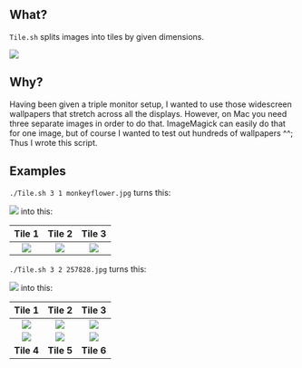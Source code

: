 ## What?
`Tile.sh` splits images into tiles by given dimensions.

![](http://i.imgur.com/oGNlLsX.png)

## Why?
Having been given a triple monitor setup, I wanted to use those widescreen wallpapers that stretch across all the displays. However, on Mac you need three separate images in order to do that. ImageMagick can easily do that for one image, but of course I wanted to test out hundreds of wallpapers ^^;  
Thus I wrote this script.

## Examples

`./Tile.sh 3 1 monkeyflower.jpg` turns this:

![](http://i.imgur.com/9Hwm2i1.jpg)
into this:

Tile 1                                 |  Tile 2                               |  Tile 3
:-------------------------------------:|:-------------------------------------:|:-------------------------------------:
![](http://i.imgur.com/bN0EcDA.jpg)    |  ![](http://i.imgur.com/PgtoBDi.jpg)  |  ![](http://i.imgur.com/bNtA4MF.jpg)

`./Tile.sh 3 2 257828.jpg` turns this:

![](http://i.imgur.com/mCGRuRr.jpg)
into this:

Tile 1                                 |  Tile 2                               |  Tile 3
:-------------------------------------:|:-------------------------------------:|:-------------------------------------:
![](http://i.imgur.com/kuLR0Pm.jpg)    |  ![](http://i.imgur.com/5N4Z0LV.jpg)  |  ![](http://i.imgur.com/pCWAnsP.jpg)
![](http://i.imgur.com/Hs3PnHc.jpg)    |  ![](http://i.imgur.com/Dj32kg8.jpg)  |  ![](http://i.imgur.com/C5RogXZ.jpg)
**Tile 4**                             |  **Tile 5**                           |  **Tile 6**
